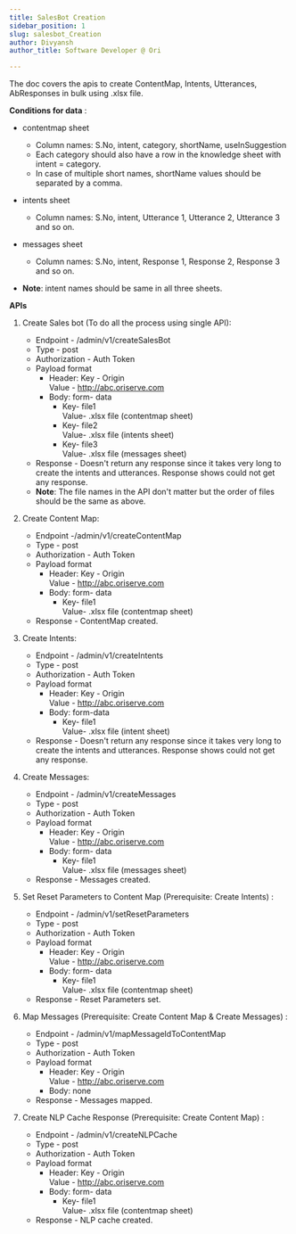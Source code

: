 ```yaml
---
title: SalesBot Creation
sidebar_position: 1
slug: salesbot_Creation
author: Divyansh 
author_title: Software Developer @ Ori

---
```



The doc covers the apis to create ContentMap, Intents, Utterances, AbResponses in bulk using .xlsx file.

**Conditions for data** :
- contentmap sheet
    -  Column names: S.No, intent, category, shortName, useInSuggestion
    -  Each category should also have a row in the knowledge sheet with intent = category.
    -  In case of multiple short names, shortName values should be separated by a comma.


- intents sheet
    - Column names: S.No, intent, Utterance 1, Utterance 2, Utterance 3 and so on.

- messages sheet
    - Column names: S.No, intent, Response 1, Response 2, Response 3 and so on.

- **Note**: intent names should be same in all three sheets.

**APIs**

1.  Create Sales bot (To do all the process using single API):

    - Endpoint - /admin/v1/createSalesBot
    - Type - post
    - Authorization - Auth Token
    - Payload format
        - Header: Key - Origin  
                  Value - <http://abc.oriserve.com>
        - Body: form- data
            - Key- file1  
            Value- .xlsx file (contentmap sheet)   
            - Key- file2  
            Value- .xlsx file (intents sheet)  
            - Key- file3  
            Value- .xlsx file (messages sheet)
    - Response - Doesn't return any response since it takes very long to create the intents and utterances. Response shows could not get any response.
    - **Note**: The file names in the API don't matter but the order of files should be the same as above.

2.  Create Content Map:

    - Endpoint -/admin/v1/createContentMap
    - Type - post
    - Authorization - Auth Token
    - Payload format
        - Header: Key - Origin  
                  Value - <http://abc.oriserve.com>
        - Body: form- data
            - Key- file1  
            Value- .xlsx file (contentmap sheet)
    - Response - ContentMap created.

3.  Create Intents:

    - Endpoint - /admin/v1/createIntents
    - Type - post
    - Authorization - Auth Token
    - Payload format
        - Header: Key - Origin  
                  Value - <http://abc.oriserve.com>
        - Body: form-data
            - Key- file1  
            Value- .xlsx file (intent sheet)
    - Response - Doesn't return any response since it takes very long to create the intents and utterances. Response shows could not get any response.

4.  Create Messages:

    - Endpoint - /admin/v1/createMessages
    - Type - post
    - Authorization - Auth Token
    - Payload format
        - Header: Key - Origin  
                  Value - <http://abc.oriserve.com>
        - Body: form- data
            - Key- file1  
            Value- .xlsx file (messages sheet)
    - Response - Messages created.

5.  Set Reset Parameters to Content Map (Prerequisite: Create Intents) :

    - Endpoint - /admin/v1/setResetParameters
    - Type - post
    - Authorization - Auth Token
    - Payload format
        - Header: Key - Origin  
                  Value - <http://abc.oriserve.com>
        - Body: form- data
            - Key- file1  
            Value- .xlsx file (contentmap sheet)
    - Response - Reset Parameters set.

6.  Map Messages (Prerequisite: Create Content Map & Create Messages) :

    - Endpoint - /admin/v1/mapMessageIdToContentMap
    - Type - post
    - Authorization - Auth Token
    - Payload format
        - Header: Key - Origin  
                  Value - <http://abc.oriserve.com>
        - Body: none
    - Response - Messages mapped.

7.  Create NLP Cache Response (Prerequisite: Create Content Map) :

    - Endpoint - /admin/v1/createNLPCache
    - Type - post
    - Authorization - Auth Token
    - Payload format
        - Header: Key - Origin  
                  Value - <http://abc.oriserve.com>
        - Body: form- data
            - Key- file1  
            Value- .xlsx file (contentmap sheet)
    - Response - NLP cache created.